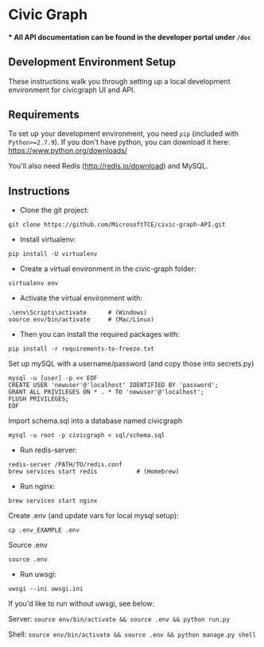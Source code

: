 # Civic Graph

#### * All API documentation can be found in the developer portal under ```/doc```

## Development Environment Setup

These instructions walk you through setting up a local development environment for civicgraph UI and API.

## Requirements

To set up your development environment, you need `pip` (included with `Python>=2.7.9`).
If you don't have python, you can download it here: https://www.python.org/downloads/

You'll also need Redis (http://redis.io/download) and MySQL.

## Instructions

- Clone the git project:
```
git clone https://github.com/MicrosoftTCE/civic-graph-API.git
```
- Install virtualenv:
```
pip install -U virtualenv
```


- Create a virtual environment in the civic-graph folder:
```
virtualenv env
```

- Activate the virtual environment with:
```
.\env\Scripts\activate      # (Windows)
source env/bin/activate     # (Mac/Linux)
```

- Then you can install the required packages with:
```
pip install -r requirements-to-freeze.txt
```
Set up mySQL with a username/password (and copy those into secrets.py)
```
mysql -u [user] -p << EOF
CREATE USER 'newuser'@'localhost' IDENTIFIED BY 'password';
GRANT ALL PRIVILEGES ON * . * TO 'newuser'@'localhost';
FLUSH PRIVILEGES;
EOF
```
Import schema.sql into a database named civicgraph
```
mysql -u root -p civicgraph < sql/schema.sql
```
- Run redis-server:
```
redis-server /PATH/TO/redis.conf
brew services start redis		    # (Homebrew)
```
- Run nginx:
```
brew services start nginx
```
Create .env (and update vars for local mysql setup):
```
cp .env_EXAMPLE .env
```
Source .env 
```
source .env
```
- Run uwsgi:
```
uwsgi --ini uwsgi.ini
```


If you'd like to run without uwsgi, see below:

Server:
```source env/bin/activate && source .env && python run.py```

Shell:
```source env/bin/activate && source .env && python manage.py shell```
